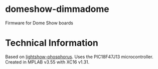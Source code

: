 # domeshow-dimmadome
Firmware for Dome Show boards

# Technical Information
Based on [lightshow-phosphorus](https://github.com/teslaworksumn/lightshow-phosphorus).
Uses the PIC18F47J13 microcontroller.
Created in MPLAB v3.55 with XC16 v1.31.
